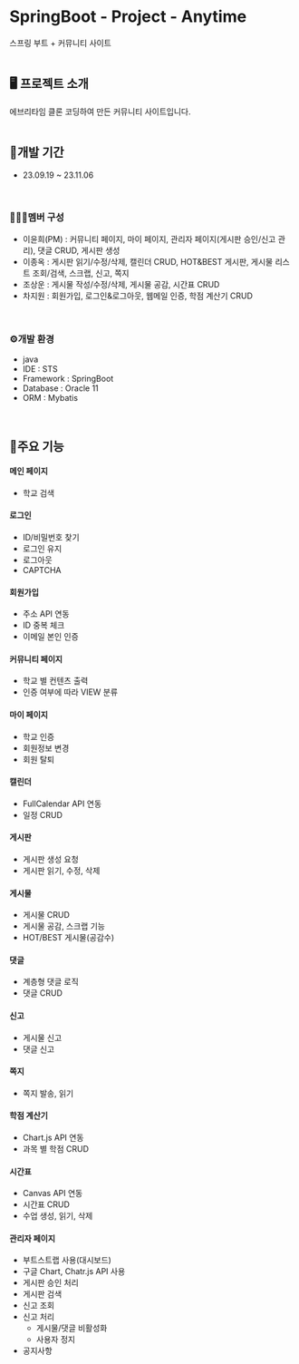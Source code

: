 # SpringBoot - Project - Anytime
스프링 부트 + 커뮤니티 사이트
<br>
<br>

## 🖥️ 프로젝트 소개
에브리타임 클론 코딩하여 만든 커뮤니티 사이트입니다.
<br>
<br>

## 📆개발 기간
* 23.09.19 ~ 23.11.06
<br>

### 🧑‍🤝‍🧑멤버 구성
  - 이윤희(PM) : 커뮤니티 페이지, 마이 페이지, 관리자 페이지(게시판 승인/신고 관리), 댓글 CRUD, 게시판 생성
  - 이종옥 : 게시판 읽기/수정/삭제, 캘린더 CRUD, HOT&BEST 게시판, 게시물 리스트 조회/검색, 스크랩, 신고, 쪽지
  - 조상운 : 게시물 작성/수정/삭제, 게시물 공감, 시간표 CRUD
  - 차지원 : 회원가입, 로그인&로그아웃, 웹메일 인증, 학점 계산기 CRUD
<br>

### ⚙️개발 환경
- java
- IDE : STS
- Framework : SpringBoot
- Database : Oracle 11
- ORM : Mybatis
<br>

## 📌주요 기능
#### 메인 페이지
- 학교 검색

#### 로그인
- ID/비밀번호 찾기
- 로그인 유지
- 로그아웃
- CAPTCHA

#### 회원가입
- 주소 API 연동
- ID 중복 체크
- 이메일 본인 인증

#### 커뮤니티 페이지
- 학교 별 컨텐츠 출력
- 인증 여부에 따라 VIEW 분류


#### 마이 페이지
- 학교 인증
- 회원정보 변경
- 회원 탈퇴

#### 캘린더
- FullCalendar API 연동
- 일정 CRUD
  
#### 게시판
- 게시판 생성 요청
- 게시판 읽기, 수정, 삭제

#### 게시물
- 게시물 CRUD
- 게시물 공감, 스크랩 기능
- HOT/BEST 게시물(공감수)
  
#### 댓글
- 계층형 댓글 로직
- 댓글 CRUD

#### 신고
- 게시물 신고
- 댓글 신고

#### 쪽지
- 쪽지 발송, 읽기

#### 학점 계산기
- Chart.js API 연동
- 과목 별 학점 CRUD
  
#### 시간표
- Canvas API 연동
- 시간표 CRUD
- 수업 생성, 읽기, 삭제

#### 관리자 페이지
- 부트스트랩 사용(대시보드)
- 구글 Chart, Chatr.js API 사용
- 게시판 승인 처리
- 게시판 검색
- 신고 조회
- 신고 처리
  - 게시물/댓글 비활성화
  - 사용자 정지
- 공지사항

